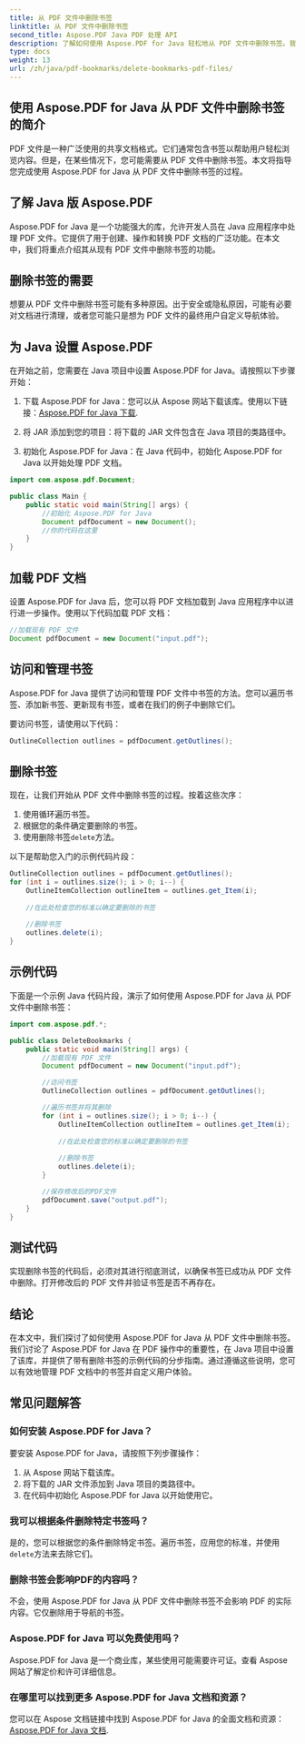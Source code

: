 ```yaml
---
title: 从 PDF 文件中删除书签
linktitle: 从 PDF 文件中删除书签
second_title: Aspose.PDF Java PDF 处理 API
description: 了解如何使用 Aspose.PDF for Java 轻松地从 PDF 文件中删除书签。我们的分步指南和示例代码让一切变得简单。
type: docs
weight: 13
url: /zh/java/pdf-bookmarks/delete-bookmarks-pdf-files/
---
```


## 使用 Aspose.PDF for Java 从 PDF 文件中删除书签的简介

PDF 文件是一种广泛使用的共享文档格式。它们通常包含书签以帮助用户轻松浏览内容。但是，在某些情况下，您可能需要从 PDF 文件中删除书签。本文将指导您完成使用 Aspose.PDF for Java 从 PDF 文件中删除书签的过程。

## 了解 Java 版 Aspose.PDF

Aspose.PDF for Java 是一个功能强大的库，允许开发人员在 Java 应用程序中处理 PDF 文件。它提供了用于创建、操作和转换 PDF 文档的广泛功能。在本文中，我们将重点介绍其从现有 PDF 文件中删除书签的功能。

## 删除书签的需要

想要从 PDF 文件中删除书签可能有多种原因。出于安全或隐私原因，可能有必要对文档进行清理，或者您可能只是想为 PDF 文件的最终用户自定义导航体验。

## 为 Java 设置 Aspose.PDF

在开始之前，您需要在 Java 项目中设置 Aspose.PDF for Java。请按照以下步骤开始：

1. 下载 Aspose.PDF for Java：您可以从 Aspose 网站下载该库。使用以下链接：[Aspose.PDF for Java 下载](https://releases.aspose.com/pdf/java/).

2. 将 JAR 添加到您的项目：将下载的 JAR 文件包含在 Java 项目的类路径中。

3. 初始化 Aspose.PDF for Java：在 Java 代码中，初始化 Aspose.PDF for Java 以开始处理 PDF 文档。

```java
import com.aspose.pdf.Document;

public class Main {
    public static void main(String[] args) {
        //初始化 Aspose.PDF for Java
        Document pdfDocument = new Document();
        //你的代码在这里
    }
}
```

## 加载 PDF 文档

设置 Aspose.PDF for Java 后，您可以将 PDF 文档加载到 Java 应用程序中以进行进一步操作。使用以下代码加载 PDF 文档：

```java
//加载现有 PDF 文件
Document pdfDocument = new Document("input.pdf");
```

## 访问和管理书签

Aspose.PDF for Java 提供了访问和管理 PDF 文件中书签的方法。您可以遍历书签、添加新书签、更新现有书签，或者在我们的例子中删除它们。

要访问书签，请使用以下代码：

```java
OutlineCollection outlines = pdfDocument.getOutlines();
```

## 删除书签

现在，让我们开始从 PDF 文件中删除书签的过程。按着这些次序：

1. 使用循环遍历书签。
2. 根据您的条件确定要删除的书签。
3. 使用删除书签`delete`方法。

以下是帮助您入门的示例代码片段：

```java
OutlineCollection outlines = pdfDocument.getOutlines();
for (int i = outlines.size(); i > 0; i--) {
    OutlineItemCollection outlineItem = outlines.get_Item(i);
    
    //在此处检查您的标准以确定要删除的书签
    
    //删除书签
    outlines.delete(i);
}
```

## 示例代码

下面是一个示例 Java 代码片段，演示了如何使用 Aspose.PDF for Java 从 PDF 文件中删除书签：

```java
import com.aspose.pdf.*;

public class DeleteBookmarks {
    public static void main(String[] args) {
        //加载现有 PDF 文件
        Document pdfDocument = new Document("input.pdf");

        //访问书签
        OutlineCollection outlines = pdfDocument.getOutlines();

        //遍历书签并将其删除
        for (int i = outlines.size(); i > 0; i--) {
            OutlineItemCollection outlineItem = outlines.get_Item(i);
            
            //在此处检查您的标准以确定要删除的书签
            
            //删除书签
            outlines.delete(i);
        }

        //保存修改后的PDF文件
        pdfDocument.save("output.pdf");
    }
}
```

## 测试代码

实现删除书签的代码后，必须对其进行彻底测试，以确保书签已成功从 PDF 文件中删除。打开修改后的 PDF 文件并验证书签是否不再存在。

## 结论

在本文中，我们探讨了如何使用 Aspose.PDF for Java 从 PDF 文件中删除书签。我们讨论了 Aspose.PDF for Java 在 PDF 操作中的重要性，在 Java 项目中设置了该库，并提供了带有删除书签的示例代码的分步指南。通过遵循这些说明，您可以有效地管理 PDF 文档中的书签并自定义用户体验。

## 常见问题解答

### 如何安装 Aspose.PDF for Java？

要安装 Aspose.PDF for Java，请按照下列步骤操作：
1. 从 Aspose 网站下载该库。
2. 将下载的 JAR 文件添加到 Java 项目的类路径中。
3. 在代码中初始化 Aspose.PDF for Java 以开始使用它。

### 我可以根据条件删除特定书签吗？

是的，您可以根据您的条件删除特定书签。遍历书签，应用您的标准，并使用`delete`方法来去除它们。

### 删除书签会影响PDF的内容吗？

不会，使用 Aspose.PDF for Java 从 PDF 文件中删除书签不会影响 PDF 的实际内容。它仅删除用于导航的书签。

### Aspose.PDF for Java 可以免费使用吗？

Aspose.PDF for Java 是一个商业库，某些使用可能需要许可证。查看 Aspose 网站了解定价和许可详细信息。

### 在哪里可以找到更多 Aspose.PDF for Java 文档和资源？

您可以在 Aspose 文档链接中找到 Aspose.PDF for Java 的全面文档和资源：[Aspose.PDF for Java 文档](https://reference.aspose.com/pdf/java/).